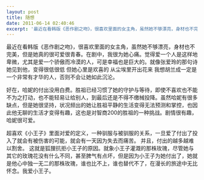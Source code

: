 ```yaml
---
layout: post
title: 随想
date: 2011-06-14 02:40:46
excerpt: '最近在看韩版《恶作剧之吻》，很喜欢里面的女主角，虽然她不够漂亮，身材也不完美，但是她真的很可爱很青春。在剧中，我很为她心痛。觉得爱一个人是这样地卑微，尤其是爱一个骄傲而冷漠的人，可是幸福也是巨大的。就'
---
```




最近在看韩版《恶作剧之吻》，很喜欢里面的女主角，虽然她不够漂亮，身材也不完美，但是她真的很可爱很青春。在剧中，我很为她心痛。觉得爱一个人是这样地卑微，尤其是爱一个骄傲而冷漠的人，可是幸福也是巨大的。就像张爱玲的那句诗
她见到他，变得很低很低
但她心里是欢喜的
从尘埃里开出花来
我想胡兰成一定是一个非常有才华的人，否则不会让她如此沉沦。


好在，哈妮的付出没用白费。胜祖已经习惯了她的守护与等待，即使不喜欢也不能不为之打动，也不能轻易让给别人，到最后还是不得不缴械投降。虽然哈妮有很多缺点，但是她很坚持，状况频出的她让胜祖平静的生活变得无法预测和掌控，也因此他无聊的生活才变得有趣，这也是对智商200的胜祖的一种挑战。剧情很有趣，哈妮很可爱。

超喜欢《小王子》里面对爱的定义，一种驯服与被驯服的关系，一旦爱了付出了投入了就会有被伤害的可能，就会有一天因为失去而痛苦。
并且，付出的越多越难以割舍。
这就是狐狸抗拒小王子的原因。就象小王子灌溉的那株玫瑰，尽管她与其它的玫瑰花没有什么不同，甚至脾气有点坏，但是因为小王子为她付出了，她就是他心中独一无二的那株玫瑰，谁也比不上，谁也替代不了，在漫长的旅途中无比怀念。我爱小王子。


